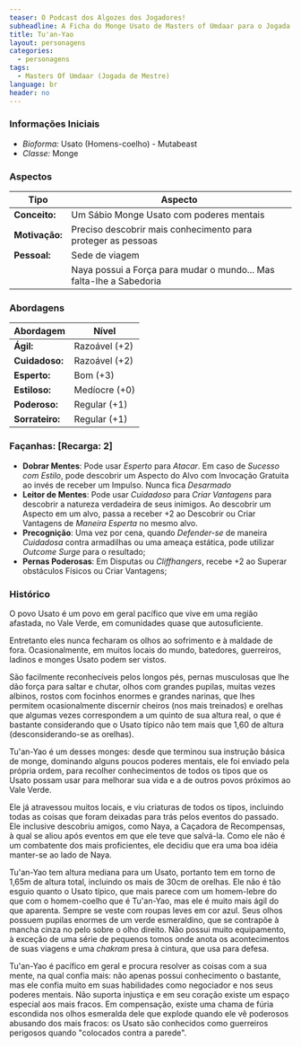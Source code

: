 ```yaml
---
teaser: O Podcast dos Algozes dos Jogadores!
subheadline: A Ficha do Monge Usato de Masters of Umdaar para o Jogada de Mestre
title: Tu'an-Yao
layout: personagens
categories:
  - personagens
tags:
  - Masters Of Umdaar (Jogada de Mestre)
language: br
header: no
---
```


### Informações Iniciais

+ _Bioforma:_ Usato (Homens-coelho) - Mutabeast
+ _Classe:_ Monge 

### Aspectos

| **Tipo** | **Aspecto**|
|-|-|
| __Conceito:__ | Um Sábio Monge Usato com poderes mentais |
| __Motivação:__ | Preciso descobrir mais conhecimento para proteger as pessoas |
| __Pessoal:__ | Sede de viagem |
| | Naya possui a Força para mudar o mundo... Mas falta-lhe  a Sabedoria |

### Abordagens

| **Abordagem** | **Nível** |
|-|-|
| __Ágil:__ | Razoável (+2) |
| __Cuidadoso:__ | Razoável (+2) |
| __Esperto:__ | Bom (+3) |
| __Estiloso:__ | Medíocre (+0) |
| __Poderoso:__ | Regular (+1) |
| __Sorrateiro:__ | Regular (+1) |

### Façanhas: [Recarga: 2]

+ __Dobrar Mentes__: Pode usar _Esperto_ para _Atacar_. Em caso de _Sucesso com Estilo_, pode descobrir um Aspecto do Alvo com Invocação Gratuita ao invés de receber um Impulso. Nunca fica _Desarmado_
+ __Leitor de Mentes__: Pode usar _Cuidadoso_ para _Criar Vantagens_ para descobrir a natureza verdadeira de seus inimigos. Ao descobrir um Aspecto em um alvo, passa a receber +2 ao Descobrir ou Criar Vantagens de _Maneira Esperta_ no mesmo alvo.
+ __Precognição__: Uma vez por cena, quando _Defender-se_ de maneira _Cuidadosa_ contra armadilhas ou uma ameaça estática, pode utilizar _Outcome Surge_ para o resultado;
+ __Pernas Poderosas__: Em Disputas ou _Cliffhangers_, recebe +2 ao Superar obstáculos Físicos ou Criar Vantagens;

### Histórico

O povo Usato é um povo em geral pacífico que vive em uma região afastada, no Vale Verde, em comunidades quase que autosuficiente. 

Entretanto eles nunca fecharam os olhos ao sofrimento e à maldade de fora. Ocasionalmente, em muitos locais do mundo, batedores, guerreiros, ladinos e monges Usato podem ser vistos. 

São facilmente reconhecíveis pelos longos pés, pernas musculosas que lhe dão força para saltar e chutar, olhos com grandes pupilas, muitas vezes albinos, rostos com focinhos enormes e grandes narinas, que lhes permitem ocasionalmente discernir cheiros (nos mais treinados) e orelhas que algumas vezes correspondem a um quinto de sua altura real, o que é bastante considerando que o Usato típico não tem mais que 1,60 de altura (desconsiderando-se as orelhas).

Tu'an-Yao é um desses monges: desde que terminou sua instrução básica de monge, dominando alguns poucos poderes mentais, ele foi enviado pela própria ordem, para recolher conhecimentos de todos os tipos que os Usato possam usar para melhorar sua vida e a de outros povos próximos ao Vale Verde. 

Ele já atravessou muitos locais, e viu criaturas de todos os tipos, incluindo todas as coisas que foram deixadas para trás pelos eventos do passado. Ele inclusive descobriu amigos, como Naya, a Caçadora de Recompensas, à qual se aliou após eventos em que ele teve que salvá-la. Como ele não é um combatente dos mais proficientes, ele decidiu que era uma boa idéia manter-se ao lado de Naya.

Tu'an-Yao tem altura mediana para um Usato, portanto tem em torno de 1,65m de altura total, incluindo os mais de 30cm de orelhas. Ele não é tão esguio quanto o Usato típico, que mais parece com um homem-lebre do que com o homem-coelho que é Tu'an-Yao, mas ele é muito mais ágil do que aparenta. Sempre se veste com roupas leves em cor azul. Seus olhos possuem pupilas enormes de um verde esmeraldino, que se contrapõe à mancha cinza no pelo sobre o olho direito. Não possui muito equipamento, à exceção de uma série de pequenos tomos onde anota os acontecimentos de suas viagens e uma _chakram_ presa à cintura, que usa para defesa. 

Tu'an-Yao é pacífico em geral e procura resolver as coisas com a sua mente, na qual confia mais: não apenas possui conhecimento o bastante, mas ele confia muito em suas habilidades como negociador e nos seus poderes mentais. Não suporta injustiça e em seu coração existe um espaço especial aos mais fracos. Em compensação, existe uma chama de fúria escondida nos olhos esmeralda dele que explode quando ele vê poderosos abusando dos mais fracos: os Usato são conhecidos como guerreiros perigosos quando "colocados contra a parede".

